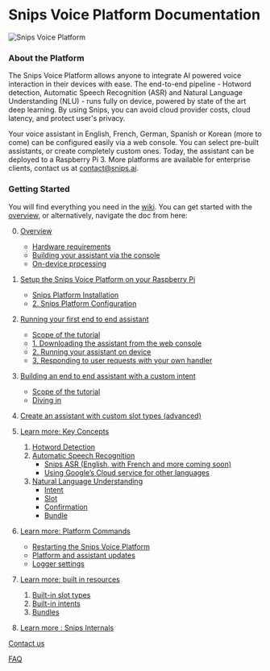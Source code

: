 # Snips Voice Platform Documentation

![Snips Voice Platform](https://s3.amazonaws.com/get.docs.snips.ai/static/images/wiki/snips_banner_prod.png)

### About the Platform
The Snips Voice Platform allows anyone to integrate AI powered voice interaction in their devices with ease. The end-to-end pipeline - Hotword detection, Automatic Speech Recognition (ASR) and Natural Language Understanding (NLU) - runs fully on device, powered by state of the art deep learning. By using Snips, you can avoid cloud provider costs, cloud latency, and protect user's privacy.

Your voice assistant in English, French, German, Spanish or Korean (more to come) can be configured easily via a web console. You can select pre-built assistants, or create completely custom ones. Today, the assistant can be deployed to a Raspberry Pi 3. More platforms are available for enterprise clients, contact us at contact@snips.ai.


### Getting Started
You will find everything you need in the [wiki](https://github.com/snipsco/snips-platform-documentation/wiki). You can get started with the [overview](https://github.com/snipsco/snips-platform-documentation/wiki), or alternatively, navigate the doc from here:

0. [Overview](https://github.com/snipsco/snips-platform-documentation/wiki)
    * [Hardware requirements](https://github.com/snipsco/snips-platform-documentation/wiki#hardware-requirements)
    * [Building your assistant via the console](https://github.com/snipsco/snips-platform-documentation/wiki#building-your-assistant-via-the-console)
    * [On-device processing](https://github.com/snipsco/snips-platform-documentation/wiki#building-your-assistant-via-the-console)
    
1. [Setup the Snips Voice Platform on your Raspberry Pi](https://github.com/snipsco/snips-platform-documentation/wiki/1.-Setup-the-Snips-Voice-Platform-on-your-Raspberry-Pi)
    * [Snips Platform Installation](https://github.com/snipsco/snips-platform-documentation/wiki/1.-Setup-the-Snips-Voice-Platform-on-your-Raspberry-Pi#1-snips-platform-installation)
    * [2. Snips Platform Configuration](https://github.com/snipsco/snips-platform-documentation/wiki/1.-Setup-the-Snips-Voice-Platform-on-your-Raspberry-Pi#2-snips-platform-configuration)
    
2. [Running your first end to end assistant](https://github.com/snipsco/snips-platform-documentation/wiki/2.-Running-your-first-end-to-end-assistant)
    * [Scope of the tutorial](https://github.com/snipsco/snips-platform-documentation/wiki/2.-Running-your-first-end-to-end-assistant#scope-of-the-tutorial)
    * [1. Downloading the assistant from the web console](https://github.com/snipsco/snips-platform-documentation/wiki/2.-Running-your-first-end-to-end-assistant#1-downloading-your-first-assistant-from-the-web-console)
    * [2. Running your assistant on device](https://github.com/snipsco/snips-platform-documentation/wiki/2.-Running-your-first-end-to-end-assistant#2-running-your-assistant-on-device)
    * [3. Responding to user requests with your own handler](https://github.com/snipsco/snips-platform-documentation/wiki/2.-Running-your-first-end-to-end-assistant#3-responding-to-user-requests-with-your-own-handler)
3. [Building an end to end assistant with a custom intent](https://github.com/snipsco/snips-platform-documentation/wiki/3.-Building-an-end-to-end-assistant-with-a-custom-intent)
    * [Scope of the tutorial](https://github.com/snipsco/snips-platform-documentation/wiki/3.-Building-an-end-to-end-assistant-with-a-custom-intent)
    * [Diving in](https://github.com/snipsco/snips-platform-documentation/wiki/3.-Building-an-end-to-end-assistant-with-a-custom-intent#diving-in)
4. [Create an assistant with custom slot types (advanced)](https://github.com/snipsco/snips-platform-documentation/wiki/4.-Create-an-assistant-with-custom-slot-types-(advanced))
5. [Learn more: Key Concepts](https://github.com/snipsco/snips-platform-documentation/wiki/5.-Learn-more:-Key-Concepts)
    1. [Hotword Detection](https://github.com/snipsco/snips-platform-documentation/wiki/5.-Learn-more:-Key-Concepts#1-hotword-detection)
    2. [Automatic Speech Recognition](https://github.com/snipsco/snips-platform-documentation/wiki/5.-Learn-more:-Key-Concepts#2-automatic-speech-recognition)
        * [Snips ASR  (English, with French and more coming soon)](https://github.com/snipsco/snips-platform-documentation/wiki/5.-Learn-more:-Key-Concepts#snips-asr)
        * [Using Google’s Cloud service for other languages](https://github.com/snipsco/snips-platform-documentation/wiki/5.-Learn-more:-Key-Concepts#using-googles-cloud-service-for-other-languages)
    3. [Natural Language Understanding](https://github.com/snipsco/snips-platform-documentation/wiki/5.-Learn-more:-Key-Concepts#3-natural-language-understanding)
       * [Intent](https://github.com/snipsco/snips-platform-documentation/wiki/5.-Learn-more:-Key-Concepts#intent)
       * [Slot](https://github.com/snipsco/snips-platform-documentation/wiki/5.-Learn-more:-Key-Concepts#slot)
       * [Confirmation](https://github.com/snipsco/snips-platform-documentation/wiki/5.-Learn-more:-Key-Concepts#confirmation)
       * [Bundle](https://github.com/snipsco/snips-platform-documentation/wiki/5.-Learn-more:-Key-Concepts#bundle)
6. [Learn more: Platform Commands](https://github.com/snipsco/snips-platform-documentation/wiki/6.--Learn-more:-Platform-Commands)
    * [Restarting the Snips Voice Platform](https://github.com/snipsco/snips-platform-documentation/wiki/6.--Learn-more:-Platform-Commands#restarting-the-snips-voice-platform)
    * [Platform and assistant updates](https://github.com/snipsco/snips-platform-documentation/wiki/6.--Learn-more:-Platform-Commands#platform-and-assistant-updates)
    * [Logger settings](https://github.com/snipsco/snips-platform-documentation/wiki/6.--Learn-more:-Platform-Commands#logger-settings)

7. [Learn more: built in resources](https://github.com/snipsco/snips-platform-documentation/wiki/7.-Learn-more:-built-in-resources)
    1. [Built-in slot types](https://github.com/snipsco/snips-platform-documentation/wiki/7.-Learn-more:-built-in-resources#1-built-in-slot-types)
    2. [Built-in intents](https://github.com/snipsco/snips-platform-documentation/wiki/7.-Learn-more:-built-in-resources#2-built-in-intents)
    3. [Bundles](https://github.com/snipsco/snips-platform-documentation/wiki/7.-Learn-more:-built-in-resources#3-bundles)

8. [Learn more : Snips Internals](https://github.com/snipsco/snips-platform-documentation/wiki/8.-Learn-more-:-Snips-Internals)

[Contact us](https://github.com/snipsco/snips-platform-documentation/wiki/Contact-us)

[FAQ](https://github.com/snipsco/snips-platform-documentation/wiki/FAQ)
